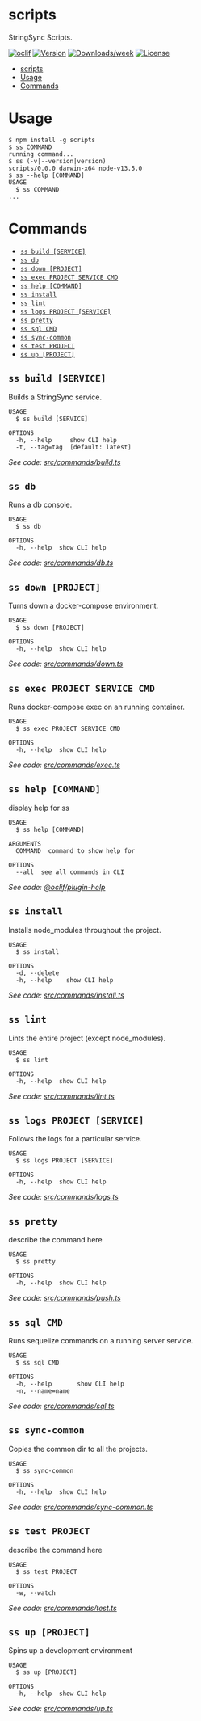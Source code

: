 # scripts

StringSync Scripts.

[![oclif](https://img.shields.io/badge/cli-oclif-brightgreen.svg)](https://oclif.io)
[![Version](https://img.shields.io/npm/v/scripts.svg)](https://npmjs.org/package/scripts)
[![Downloads/week](https://img.shields.io/npm/dw/scripts.svg)](https://npmjs.org/package/scripts)
[![License](https://img.shields.io/npm/l/scripts.svg)](https://github.com/jaredjj3/string-sync/blob/master/package.json)

<!-- toc -->

- [scripts](#scripts)
- [Usage](#usage)
- [Commands](#commands)
  <!-- tocstop -->

# Usage

<!-- usage -->

```sh-session
$ npm install -g scripts
$ ss COMMAND
running command...
$ ss (-v|--version|version)
scripts/0.0.0 darwin-x64 node-v13.5.0
$ ss --help [COMMAND]
USAGE
  $ ss COMMAND
...
```

<!-- usagestop -->

# Commands

<!-- commands -->

- [`ss build [SERVICE]`](#ss-build-service)
- [`ss db`](#ss-db)
- [`ss down [PROJECT]`](#ss-down-project)
- [`ss exec PROJECT SERVICE CMD`](#ss-exec-project-service-cmd)
- [`ss help [COMMAND]`](#ss-help-command)
- [`ss install`](#ss-install)
- [`ss lint`](#ss-lint)
- [`ss logs PROJECT [SERVICE]`](#ss-logs-project-service)
- [`ss pretty`](#ss-pretty)
- [`ss sql CMD`](#ss-sql-cmd)
- [`ss sync-common`](#ss-sync-common)
- [`ss test PROJECT`](#ss-test-project)
- [`ss up [PROJECT]`](#ss-up-project)

## `ss build [SERVICE]`

Builds a StringSync service.

```
USAGE
  $ ss build [SERVICE]

OPTIONS
  -h, --help     show CLI help
  -t, --tag=tag  [default: latest]
```

_See code: [src/commands/build.ts](https://github.com/jaredjj3/string-sync/blob/v0.0.0/src/commands/build.ts)_

## `ss db`

Runs a db console.

```
USAGE
  $ ss db

OPTIONS
  -h, --help  show CLI help
```

_See code: [src/commands/db.ts](https://github.com/jaredjj3/string-sync/blob/v0.0.0/src/commands/db.ts)_

## `ss down [PROJECT]`

Turns down a docker-compose environment.

```
USAGE
  $ ss down [PROJECT]

OPTIONS
  -h, --help  show CLI help
```

_See code: [src/commands/down.ts](https://github.com/jaredjj3/string-sync/blob/v0.0.0/src/commands/down.ts)_

## `ss exec PROJECT SERVICE CMD`

Runs docker-compose exec on an running container.

```
USAGE
  $ ss exec PROJECT SERVICE CMD

OPTIONS
  -h, --help  show CLI help
```

_See code: [src/commands/exec.ts](https://github.com/jaredjj3/string-sync/blob/v0.0.0/src/commands/exec.ts)_

## `ss help [COMMAND]`

display help for ss

```
USAGE
  $ ss help [COMMAND]

ARGUMENTS
  COMMAND  command to show help for

OPTIONS
  --all  see all commands in CLI
```

_See code: [@oclif/plugin-help](https://github.com/oclif/plugin-help/blob/v2.2.1/src/commands/help.ts)_

## `ss install`

Installs node_modules throughout the project.

```
USAGE
  $ ss install

OPTIONS
  -d, --delete
  -h, --help    show CLI help
```

_See code: [src/commands/install.ts](https://github.com/jaredjj3/string-sync/blob/v0.0.0/src/commands/install.ts)_

## `ss lint`

Lints the entire project (except node_modules).

```
USAGE
  $ ss lint

OPTIONS
  -h, --help  show CLI help
```

_See code: [src/commands/lint.ts](https://github.com/jaredjj3/string-sync/blob/v0.0.0/src/commands/lint.ts)_

## `ss logs PROJECT [SERVICE]`

Follows the logs for a particular service.

```
USAGE
  $ ss logs PROJECT [SERVICE]

OPTIONS
  -h, --help  show CLI help
```

_See code: [src/commands/logs.ts](https://github.com/jaredjj3/string-sync/blob/v0.0.0/src/commands/logs.ts)_

## `ss pretty`

describe the command here

```
USAGE
  $ ss pretty

OPTIONS
  -h, --help  show CLI help
```

_See code: [src/commands/push.ts](https://github.com/jaredjj3/string-sync/blob/v0.0.0/src/commands/push.ts)_

## `ss sql CMD`

Runs sequelize commands on a running server service.

```
USAGE
  $ ss sql CMD

OPTIONS
  -h, --help       show CLI help
  -n, --name=name
```

_See code: [src/commands/sql.ts](https://github.com/jaredjj3/string-sync/blob/v0.0.0/src/commands/sql.ts)_

## `ss sync-common`

Copies the common dir to all the projects.

```
USAGE
  $ ss sync-common

OPTIONS
  -h, --help  show CLI help
```

_See code: [src/commands/sync-common.ts](https://github.com/jaredjj3/string-sync/blob/v0.0.0/src/commands/sync-common.ts)_

## `ss test PROJECT`

describe the command here

```
USAGE
  $ ss test PROJECT

OPTIONS
  -w, --watch
```

_See code: [src/commands/test.ts](https://github.com/jaredjj3/string-sync/blob/v0.0.0/src/commands/test.ts)_

## `ss up [PROJECT]`

Spins up a development environment

```
USAGE
  $ ss up [PROJECT]

OPTIONS
  -h, --help  show CLI help
```

_See code: [src/commands/up.ts](https://github.com/jaredjj3/string-sync/blob/v0.0.0/src/commands/up.ts)_

<!-- commandsstop -->
